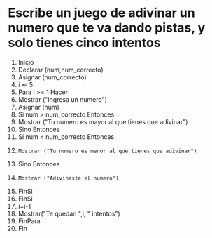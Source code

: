 # Escribe un juego de adivinar un numero que te va dando pistas, y solo tienes cinco intentos

1. Inicio
2. Declarar (num,num_correcto)
3. Asignar (num_correcto)
4. i <- 5
5. Para i >= 1 Hacer
6.  Mostrar ("Ingresa un numero")
7.  Asignar (num)
8.  Si num > num_correcto Entonces
9.    Mostrar ("Tu numero es mayor al que tienes que adivinar")
10.  Sino Entonces
11.   Si num < num_correcto Entonces
12.     Mostrar ("Tu numero es menor al que tienes que adivinar")
13.   Sino Entonces
14.     Mostrar ("Adivinaste el numero")
15.   FinSi
16.  FinSi
17.  i=i-1
18.  Mostrar("Te quedan ",i, " intentos")
19. FinPara
20. Fin     
